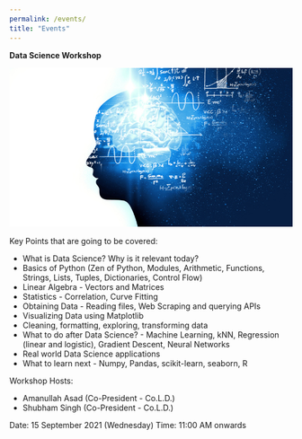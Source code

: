 ```yaml
---
permalink: /events/
title: "Events"
---
```


**Data Science Workshop**

![Data Science](/assets/images/datascience.jpg)

Key Points that are going to be covered:
 - What is Data Science? Why is it relevant today?
 - Basics of Python (Zen of Python, Modules, Arithmetic, Functions, Strings, Lists, Tuples, Dictionaries, Control Flow)
 - Linear Algebra - Vectors and Matrices
 - Statistics - Correlation, Curve Fitting
 - Obtaining Data - Reading files, Web Scraping and querying APIs
 - Visualizing Data using Matplotlib
 - Cleaning, formatting, exploring, transforming data
 - What to do after Data Science? - Machine Learning, kNN, Regression (linear and logistic), Gradient Descent, Neural Networks
 - Real world Data Science applications
 - What to learn next - Numpy, Pandas, scikit-learn, seaborn, R

Workshop Hosts:
 - Amanullah Asad (Co-President - Co.L.D.)
 - Shubham Singh (Co-President - Co.L.D.)

Date: 15 September 2021 (Wednesday)
Time: 11:00 AM onwards
